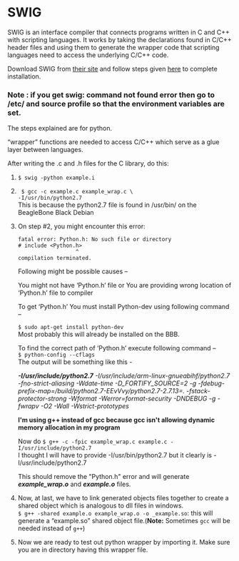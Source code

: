 # SWIG

SWIG is an interface compiler that connects programs written in C and C++ with scripting languages. It works by taking the declarations found in C/C++ header files and using them to generate the wrapper code that scripting languages need to access the underlying C/C++ code. <br>

Download SWIG from [their site](http://www.swig.org/download.html) and follow steps given [here](https://www.dev2qa.com/how-to-install-swig-on-macos-linux-and-windows/) to complete installation. <br>

### Note : if you get swig: command not found error then go to /etc/ and source profile so that the environment variables are set.

The steps explained are for python.

“wrapper” functions are needed to access C/C++ which serve as a glue layer between languages.

After writing the .c and .h files for the C library, do this: 

1. `$ swig -python example.i`

2. ` $ gcc -c example.c example_wrap.c \` <br>
   `-I/usr/bin/python2.7`<br>
   This is because the python2.7 file is found in /usr/bin/ on the BeagleBone Black Debian

3. On step #2, you might encounter this error:
   ```
   fatal error: Python.h: No such file or directory
   # include <Python.h>
                     ^
   compilation terminated.
   ```
   Following might be possible causes –
   
   You might not have ‘Python.h’ file or
   You are providing wrong location of ‘Python.h’ file to compiler
   
   To get ‘Python.h’ You must install Python-dev using following command – <br>
   
   `$ sudo apt-get install python-dev`<br>
   Most probably this will already be installed on the BBB.<br>
   
   To find the correct path of ‘Python.h’ execute following command –<br>
   `$ python-config --cflags`<br>
   The output will be something like this - 

   _**-I/usr/include/python2.7** -I/usr/include/arm-linux-gnueabihf/python2.7  -fno-strict-aliasing -Wdate-time -D_FORTIFY_SOURCE=2 -g -fdebug-prefix-map=/build/python2.7-EEvVvy/python2.7-2.7.13=. -fstack-protector-strong -Wformat -Werror=format-security  -DNDEBUG -g -fwrapv -O2 -Wall -Wstrict-prototypes_ <br>

   **I'm using g++ instead of gcc because gcc isn't allowing dynamic memory allocation in my program**<br>

   Now do `$ g++ -c -fpic example_wrap.c example.c -I/usr/include/python2.7` <br>
   I thought I will have to provide -I/usr/bin/python2.7 but it clearly is -I/usr/include/python2.7<br>

   This should remove the "Python.h" error and will generate **_example_wrap.o_** and **_example.o_** files.<br>

4. Now, at last, we have to link generated objects files together to create a shared object which is analogous to dll files in windows. <br>`$ g++ -shared example.o example_wrap.o -o _example.so`: this will generate a “example.so” shared object file.(**Note:** Sometimes `gcc` will be needed instead of `g++`)

5. Now we are ready to test out python wrapper by importing it. Make sure you are in directory having this wrapper file.

